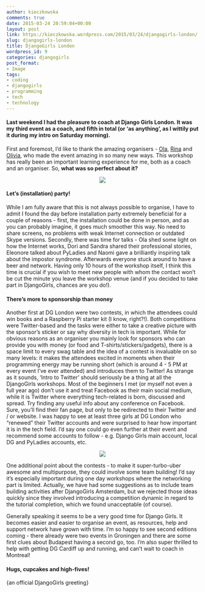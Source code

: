 ```yaml
---
author: kieczkowska
comments: true
date: 2015-03-24 20:59:04+00:00
layout: post
link: https://kieczkowska.wordpress.com/2015/03/24/djangogirls-london/
slug: djangogirls-london
title: DjangoGirls London
wordpress_id: 9
categories: djangogirls
post_format:
- Image
tags:
- coding
- djangogirls
- programming
- tech
- technology
---
```


#### Last weekend I had the pleasure to coach at Django Girls London. It was my third event as a coach, and fifth in total (or ‘as anything’, as I wittily put it during my intro on Saturday morning).


First and foremost, I’d like to thank the amazing organisers - [Ola](https://twitter.com/olasitarska), [Rina](https://twitter.com/rinakursh) and [Olivia](https://twitter.com/Olivia_Jardine), who made the event amazing in so many new ways. This workshop has really been an important learning experience for me, both as a coach and an organiser. So, **what was so perfect about it?**

<p align="center"><img src="https://kieczkowska.files.wordpress.com/2015/03/zdjecca8cie-6.jpg?w=300"></p>

#### **Let’s (installation) party!**


While I am fully aware that this is not always possible to organise, I have to admit I found the day before installation party extremely beneficial for a couple of reasons - first, the installation could be done in person, and as you can probably imagine, it goes much smoother this way. No need to share screens, no problems with weak Internet connection or outdated Skype versions. Secondly, there was time for talks - Ola shed some light on how the Internet works, Dori and Sandra shared their professional stories, Eleonore talked about PyLadies and Naomi gave a brilliantly inspiring talk about the impostor syndrome. Afterwards everyone stuck around to have a beer and network. Having only 10 hours of the workshop itself, I think this time is crucial if you wish to meet new people with whom the contact won’t be cut the minute you leave the workshop venue (and if you decided to take part in DjangoGirls, chances are you do!).




#### **There’s more to sponsorship than money**


Another first at DG London were two contests, in which the attendees could win books and a Raspberry Pi starter kit (I know, right?!). Both competitions were Twitter-based and the tasks were either to take a creative picture with the sponsor’s sticker or say why diversity in tech is important. While for obvious reasons as an organiser you mainly look for sponsors who can provide you with money (or food and T-shirts/stickers/gadgets), there is a space limit to every swag table and the idea of a contest is invaluable on so many levels: it makes the attendees excited in moments when their programming energy may be running short (which is around 4 - 5 PM at every event I’ve ever attended) and introduces them to Twitter! As strange as it sounds, ‘Intro to Twitter’ should seriously be a thing at all the DjangoGirls workshops. Most of the beginners I met (or myself not even a full year ago) don’t use it and treat Facebook as their main social medium, while it is Twitter where everything tech-related is born, discussed and spread. Try finding any useful info about any conference on Facebook. Sure, you’ll find their fan page, but only to be redirected to their Twitter and / or website. I was happy to see at least three girls at DG London who “renewed” their Twitter accounts and were surprised to hear how important it is in the tech field. I’d say one could go even further at their event and recommend some accounts to follow - e.g. Django Girls main account, local DG and PyLadies accounts, etc.

<p align="center"><img src="https://kieczkowska.files.wordpress.com/2015/03/photo-5.jpg?w=300"></p>

One additional point about the contests - to make it super-turbo-uber awesome and multipurpose, they could involve some team building! I’d say it’s especially important during one day workshops where the networking part is limited. Actually, we have had some suggestions as to include team building activities after DjangoGirls Amsterdam, but we rejected those ideas quickly since they involved introducing a competition dynamic in regard to the tutorial completion, which we found unacceptable (of course).

Generally speaking it seems to be a very good time for Django Girls. It becomes easier and easier to organise an event, as resources, help and support network have grown with time. I’m so happy to see second editions coming - there already were two events in Groningen and there are some first clues about Budapest having a second go, too. I’m also super thrilled to help with getting DG Cardiff up and running, and can’t wait to coach in Montreal!




#### Hugs, cupcakes and high-fives!


{an official DjangoGirls greeting}
